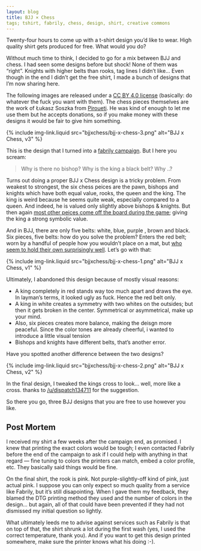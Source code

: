 ```yaml
---
layout: blog
title: BJJ × Chess
tags; tshirt, fabrily, chess, design, shirt, creative commons
---
```

Twenty-four hours to come up with a t-shirt design you’d like to wear. High quality shirt gets produced for free. What would you do?

Without much time to think, I decided to go for a mix between BJJ and chess. I had seen some designs before but shock! None of them was “right”. Knights with higher belts than rooks, tag lines I didn’t like… Even though in the end I didn’t get the free shirt, I made a bunch of designs that I’m now sharing here.

The following images are released under a [CC BY 4.0 license](http://creativecommons.org/licenses/by/4.0/) (basically: do whatever the fuck you want with them). The chess pieces themselves are the work of Łukasz Soszka from [Piroueti](http://pirouetti.com/). He was kind of enough to let me use them but he accepts donations, so if you make money with these designs it would be fair to give him something.

{% include img-link.liquid src="bjjxchess/bjj-x-chess-3.png" alt="BJJ x Chess, v3" %}

This is the design that I turned into a [fabrily campaign](http://fabrily.com/bjj-x-chess). But I here you scream:

> Why is there no bishop? Why is the king a black belt? Why ..?

Turns out doing a proper BJJ x Chess design is a tricky problem. From weakest to strongest, the six chess peices are the pawn, bishops and knights which have both equal value, rooks, the queen and the king. The king is weird because he seems quite weak, especially compared to a queen. And indeed, he is valued only slightly above bishops & knights. But then again [most other peices come off the board during the game](http://io9.com/heres-how-long-each-piece-is-likely-to-survive-in-a-gam-1649003846); giving the king a strong symbolic value.

And in BJJ, there are only five belts: white, blue, purple , brown and black. Six pieces, five belts: how do you solve the problem? Enters the red belt; worn by a handful of people how you wouldn’t place on a mat, but [who seem to hold their own surprisingly well](https://www.youtube.com/watch?v=Z0C4nNg5_wA). Let’s go with that:

{% include img-link.liquid src="bjjxchess/bjj-x-chess-1.png" alt="BJJ x Chess, v1" %}

Ultimately, I abandoned this design because of mostly visual reasons:

* A king completely in red stands way too much apart and draws the eye. In layman’s terms, it looked ugly as fuck. Hence the red belt only.
* A king in white creates a symmetry with two whites on the outsides; but then it gets broken in the center. Symmetrical or asymmetrical, make up your mind.
* Also, six pieces creates more balance, making the deisgn more peaceful. Since the color tones are already cheerful, i wanted to introduce a little visual tension
* Bishops and knights have different belts, that’s another error.

Have you spotted another difference between the two designs?

{% include img-link.liquid src="bjjxchess/bjj-x-chess-2.png" alt="BJJ x Chess, v2" %}

In the final design, I tweaked the kings cross to look… well, more like a cross. thanks to [/u/dispatch134711](http://www.reddit.com/user/dispatch134711) for the suggestion.

So there you go, three BJJ designs that you are free to use however you like.

## Post Mortem

I received my shirt a few weeks after the campaign end, as promised. I knew that printing the exact colors would be tough; I even contacted Fabrily before the end of the campaign to ask if I could help with anything in that regard — fine tuning to colors the printers can match, embed a color profile, etc. They basically said things would be fine.

On the final shirt, the rook is pink. Not purple-slightly-off kind of pink, just actual pink. I suppose you can only expect so much quality from a service like Fabrily, but it’s still disapointing. When I gave them my feedback, they blamed the DTG printing method they used and the number of colors in the design… but again, all of that could have been prevented if they had not dismissed my initial question so lightly.

What ultimately leeds me to advise against services such as Fabrily is that on top of that, the shirt shrunk a lot during the first wash (yes, I used the correct temperature, thank you). And if you want to get this design printed somewhere, make sure the printer knows what his doing :-).